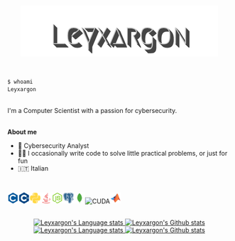 <div align="center">
    <img src="https://raw.githubusercontent.com/Leyxargon/Leyxargon/master/img/Leyxargon_logo.png" alt="Welcome" align="center">
</div>
<br>
<br>

```bash
$ whoami
Leyxargon
```
<br>
    I'm a Computer Scientist with  a passion for cybersecurity.
<br>
<br>

**About me**
 - 💼 Cybersecurity Analyst
 - 👨‍💻 I occasionally write code to solve little practical problems, or just for fun
 - 🇮🇹 Italian

<br>

<img src="https://raw.githubusercontent.com/devicons/devicon/master/icons/c/c-plain.svg" alt="C" width="25"/><img src="https://raw.githubusercontent.com/devicons/devicon/master/icons/cplusplus/cplusplus-plain.svg" alt="C++" width="25"/><img src="https://raw.githubusercontent.com/devicons/devicon/master/icons/python/python-plain.svg" alt="Python" width="25"/><img src="https://raw.githubusercontent.com/devicons/devicon/master/icons/java/java-plain.svg" alt="Java" width="25"/><img src="https://raw.githubusercontent.com/devicons/devicon/master/icons/nodejs/nodejs-plain.svg" alt="NodeJS" width="25"/><img src="https://raw.githubusercontent.com/devicons/devicon/master/icons/postgresql/postgresql-plain.svg" alt="PostgreSQL" width="25"/><img src="https://raw.githubusercontent.com/devicons/devicon/master/icons/mongodb/mongodb-plain.svg" alt="MongoDB" width="25"/><img src="https://cdn4.iconfinder.com/data/icons/logos-and-brands/512/235_Nvidia_logo-512.png" alt="CUDA" width="25"/><img src="https://raw.githubusercontent.com/devicons/devicon/master/icons/matlab/matlab-original.svg" alt="MATLAB" width="25"/>

<br>

<!-- Light Mode -->
<div align="center"> 
<a href="https://github.com/anuraghazra/github-readme-stats#gh-light-mode-only">
<img height=200 src="https://github-readme-stats-git-master-rstaa-rickstaa.vercel.app/api/top-langs/?username=Leyxargon&hide=javascript&layout=compact&langs_count=10&hide_border=1&role=OWNER,COLLABORATOR#gh-light-mode-only" alt="Leyxargon's Language stats" />
</a>
<a href="https://github.com/anuraghazra/github-readme-stats#gh-light-mode-only">
<img height=200 src="https://github-readme-stats-git-master-rstaa-rickstaa.vercel.app/api?username=Leyxargon&show_icons=true&count_private=true&line_height=28&hide_border=1&include_all_commits=true&card_width=450&role=OWNER,COLLABORATOR&exclude_repo=github-readme-stats#gh-light-mode-only" alt="Leyxargon's Github stats" />
</a>
</div>

<!-- Dark Mode -->
<div align="center"> 
<a href="https://github.com/anuraghazra/github-readme-stats#gh-dark-mode-only">
<img height=200 src="https://github-readme-stats-git-master-rstaa-rickstaa.vercel.app/api/top-langs/?username=Leyxargon&hide=javascript&layout=compact&langs_count=10&hide_border=1&role=OWNER,COLLABORATOR&theme=github_dark#gh-dark-mode-only" alt="Leyxargon's Language stats" />
</a>
<a href="https://github.com/anuraghazra/github-readme-stats#gh-dark-mode-only">
<img height=200 src="https://github-readme-stats-git-master-rstaa-rickstaa.vercel.app/api?username=Leyxargon&show_icons=true&count_private=true&line_height=28&hide_border=1&include_all_commits=true&card_width=450&role=OWNER,COLLABORATOR&exclude_repo=github-readme-stats&theme=github_dark#gh-dark-mode-only" alt="Leyxargon's Github stats" />
</a>
</div>
